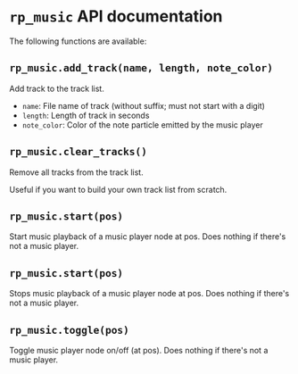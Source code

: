 # `rp_music` API documentation

The following functions are available:

## `rp_music.add_track(name, length, note_color)`
Add track to the track list.

* `name`: File name of track (without suffix; must not start with a digit)
* `length`: Length of track in seconds
* `note_color`: Color of the note particle emitted by the music player

## `rp_music.clear_tracks()`
Remove all tracks from the track list.

Useful if you want to build your own track list from scratch.

## `rp_music.start(pos)`
Start music playback of a music player node at pos.
Does nothing if there's not a music player.

## `rp_music.start(pos)`
Stops music playback of a music player node at pos.
Does nothing if there's not a music player.

## `rp_music.toggle(pos)`
Toggle music player node on/off (at pos).
Does nothing if there's not a music player.

